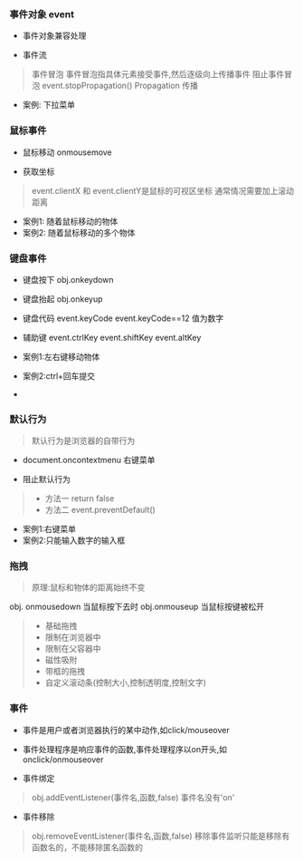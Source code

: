 ### 事件对象 event

* 事件对象兼容处理

* 事件流

> 事件冒泡
> 事件冒泡指具体元素接受事件,然后逐级向上传播事件
> 阻止事件冒泡 event.stopPropagation()
Propagation 传播

* 案例: 下拉菜单

### 鼠标事件
* 鼠标移动 onmousemove  

* 获取坐标

> event.clientX 和 event.clientY是鼠标的可视区坐标
> 通常情况需要加上滚动距离

* 案例1: 随着鼠标移动的物体
* 案例2: 随着鼠标移动的多个物体

### 键盘事件
* 键盘按下 obj.onkeydown
* 键盘抬起 obj.onkeyup
* 键盘代码 event.keyCode  event.keyCode==12 值为数字
* 辅助键 event.ctrlKey 
		 event.shiftKey 
		 event.altKey

* 案例1:左右键移动物体
* 案例2:ctrl+回车提交
* 
### 默认行为

> 默认行为是浏览器的自带行为

* document.oncontextmenu 右键菜单

* 阻止默认行为

> * 方法一  return false
> * 方法二  event.preventDefault()

* 案例1:右键菜单
* 案例2:只能输入数字的输入框

### 拖拽

> 原理:鼠标和物体的距离始终不变

obj. onmousedown 当鼠标按下去时
obj.onmouseup 当鼠标按键被松开

> * 基础拖拽
> * 限制在浏览器中
> * 限制在父容器中
> * 磁性吸附
> * 带框的拖拽
> * 自定义滚动条(控制大小,控制透明度,控制文字)

### 事件

* 事件是用户或者浏览器执行的某中动作,如click/mouseover

* 事件处理程序是响应事件的函数,事件处理程序以on开头,如onclick/onmouseover

* 事件绑定 

> obj.addEventListener(事件名,函数,false)
> 事件名没有'on'

* 事件移除

> obj.removeEventListener(事件名,函数,false)
> 移除事件监听只能是移除有函数名的，不能移除匿名函数的